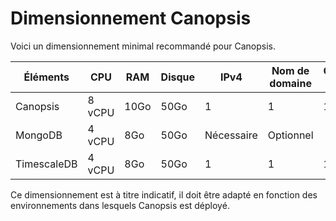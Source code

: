 # Dimensionnement Canopsis

Voici un dimensionnement minimal recommandé pour Canopsis. 

Éléments    | CPU     | RAM  | Disque | IPv4 | Nom de domaine | Certificats TLS |
------------|---------|------|--------|------|----------------|-----------------|
Canopsis    |  8 vCPU | 10Go | 50Go   | 1    | 1              | 1               |
MongoDB     |  4 vCPU |  8Go | 50Go   | Nécessaire    | Optionnel     |                 |
TimescaleDB |  4 vCPU |  8Go | 50Go   | 1    | 1              | 1               |

Ce dimensionnement est à titre indicatif, il doit être adapté en fonction des environnements dans lesquels Canopsis est déployé.

